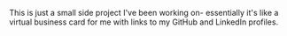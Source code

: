 This is just a small side project I've been working on- essentially it's like a virtual business card for me with links 
to my GitHub and LinkedIn profiles.